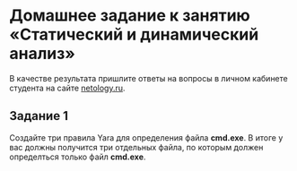 
# Домашнее задание к занятию «Статический и динамический анализ»

В качестве результата пришлите ответы на вопросы в личном кабинете студента на сайте [netology.ru](https://netology.ru).

## Задание 1

Создайте три правила Yara для определения файла **cmd.exe**.
В итоге у вас должны получится три отдельных файла, по которым должен определться только файл **cmd.exe**.
